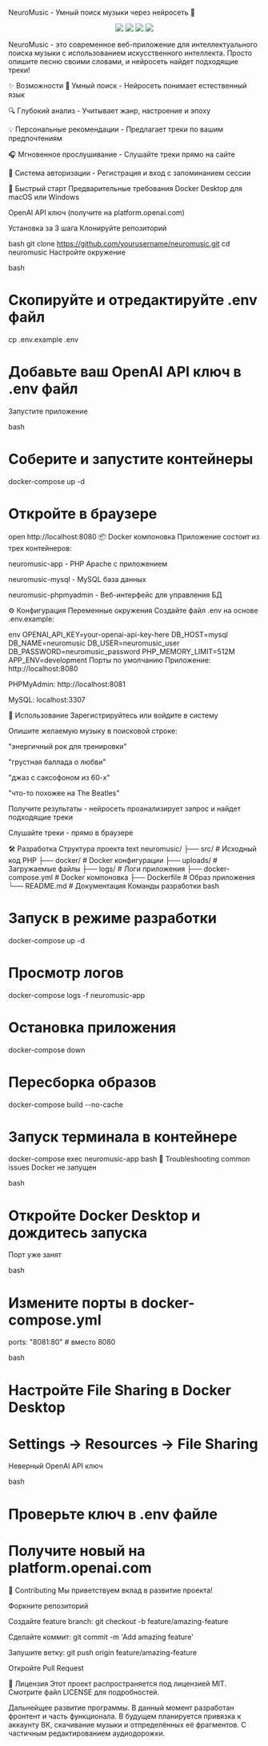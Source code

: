 NeuroMusic - Умный поиск музыки через нейросеть 🎵
<div align="center">
  <img src="https://img.shields.io/badge/PHP-8.2%252B-777BB4?logo=php">
  <img src="https://img.shields.io/badge/OpenAI-GPT-412991?logo=openai">
  <img src="https://img.shields.io/badge/MySQL-8.0-4479A1?logo=mysql">
  <img src="https://img.shields.io/badge/License-MIT-green">
</div>


NeuroMusic - это современное веб-приложение для интеллектуального поиска музыки с использованием искусственного интеллекта. Просто опишите песню своими словами, и нейросеть найдет подходящие треки!

✨ Возможности
🎯 Умный поиск - Нейросеть понимает естественный язык

🔍 Глубокий анализ - Учитывает жанр, настроение и эпоху

💡 Персональные рекомендации - Предлагает треки по вашим предпочтениям

🎧 Мгновенное прослушивание - Слушайте треки прямо на сайте

🔐 Система авторизации - Регистрация и вход с запоминанием сессии

🚀 Быстрый старт
Предварительные требования
Docker Desktop для macOS или Windows

OpenAI API ключ (получите на platform.openai.com)

Установка за 3 шага
Клонируйте репозиторий

bash
git clone https://github.com/yourusername/neuromusic.git
cd neuromusic
Настройте окружение

bash
# Скопируйте и отредактируйте .env файл
cp .env.example .env
# Добавьте ваш OpenAI API ключ в .env файл
Запустите приложение

bash
# Соберите и запустите контейнеры
docker-compose up -d

# Откройте в браузере
open http://localhost:8080
📦 Docker компоновка
Приложение состоит из трех контейнеров:

neuromusic-app - PHP Apache с приложением

neuromusic-mysql - MySQL база данных

neuromusic-phpmyadmin - Веб-интерфейс для управления БД

⚙️ Конфигурация
Переменные окружения
Создайте файл .env на основе .env.example:

env
OPENAI_API_KEY=your-openai-api-key-here
DB_HOST=mysql
DB_NAME=neuromusic
DB_USER=neuromusic_user
DB_PASSWORD=neuromusic_password
PHP_MEMORY_LIMIT=512M
APP_ENV=development
Порты по умолчанию
Приложение: http://localhost:8080

PHPMyAdmin: http://localhost:8081

MySQL: localhost:3307

🎯 Использование
Зарегистрируйтесь или войдите в систему

Опишите желаемую музыку в поисковой строке:

"энергичный рок для тренировки"

"грустная баллада о любви"

"джаз с саксофоном из 60-х"

"что-то похожее на The Beatles"

Получите результаты - нейросеть проанализирует запрос и найдет подходящие треки

Слушайте треки - прямо в браузере

🛠️ Разработка
Структура проекта
text
neuromusic/
├── src/                 # Исходный код PHP
├── docker/              # Docker конфигурации
├── uploads/            # Загружаемые файлы
├── logs/               # Логи приложения
├── docker-compose.yml  # Docker компоновка
├── Dockerfile          # Образ приложения
└── README.md          # Документация
Команды разработки
bash
# Запуск в режиме разработки
docker-compose up -d

# Просмотр логов
docker-compose logs -f neuromusic-app

# Остановка приложения
docker-compose down

# Пересборка образов
docker-compose build --no-cache

# Запуск терминала в контейнере
docker-compose exec neuromusic-app bash
🔧 Troubleshooting
common issues
Docker не запущен

bash
# Откройте Docker Desktop и дождитесь запуска
Порт уже занят

bash
# Измените порты в docker-compose.yml
ports:
"8081:80"  # вместо 8080


bash
# Настройте File Sharing в Docker Desktop
# Settings → Resources → File Sharing
Неверный OpenAI API ключ

bash
# Проверьте ключ в .env файле
# Получите новый на platform.openai.com
🤝 Contributing
Мы приветствуем вклад в развитие проекта!

Форкните репозиторий

Создайте feature branch: git checkout -b feature/amazing-feature

Сделайте коммит: git commit -m 'Add amazing feature'

Запушите ветку: git push origin feature/amazing-feature

Откройте Pull Request

📝 Лицензия
Этот проект распространяется под лицензией MIT. Смотрите файл LICENSE для подробностей.

Дальнейщее развитие программы.
В данный момент разработан фронтент и часть функционала. В будущем планируется привязка к аккаунту ВК,
скачивание музыки и отпределённых её фрагментов. С частичным редактированием аудиодорожки.
